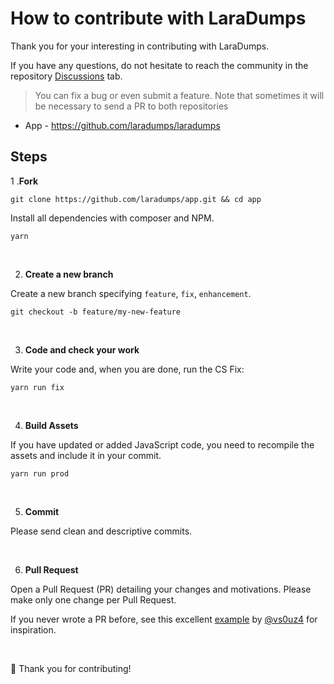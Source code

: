 # How to contribute with LaraDumps

Thank you for your interesting in contributing with LaraDumps.

If you have any questions, do not hesitate to reach the community in the repository [Discussions](https://github.com/laradumps/laradumps/discussions) tab.

> You can fix a bug or even submit a feature. Note that sometimes it will be necessary to send a PR to both repositories

* App - https://github.com/laradumps/laradumps

## Steps

1 .**Fork**

```shell
git clone https://github.com/laradumps/app.git && cd app
```

Install all dependencies with composer and NPM.

```shell
yarn
```

<br/>

2. **Create a new branch**

Create a new branch specifying `feature`, `fix`, `enhancement`.

```shell
git checkout -b feature/my-new-feature
```

<br/>

3. **Code and check your work**

Write your code and, when you are done, run the CS Fix:

```Shell
yarn run fix
```

<br/>

4. **Build Assets**

If you have updated or added JavaScript code, you need to recompile the assets and include it in your commit.

```Shell
yarn run prod
```

<br/>

5. **Commit**

Please send clean and descriptive commits.

<br/>


6. **Pull Request**

Open a Pull Request (PR) detailing your changes and motivations. Please make only one change per Pull Request.

If you never wrote a PR before, see this excellent [example](https://github.com/Power-Components/livewire-powergrid/pull/149) by [@vs0uz4](https://github.com/vs0uz4) for inspiration.

<br/>

💓  Thank you for contributing!
